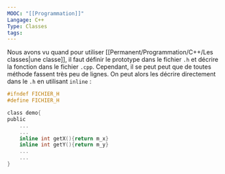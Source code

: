 ```yaml
---
MOOC: "[[Programmation]]"
Langage: C++
Type: Classes
tags:
---
```

Nous avons vu quand pour utiliser [[Permanent/Programmation/C++/Les classes|une classe]], il faut définir le prototype dans le fichier `.h` et décrire la fonction dans le fichier `.cpp`. Cependant, il se peut peut que de toutes méthode fassent très peu de lignes. On peut alors les décrire directement dans le `.h` en utilisant `inline` :

```h
#ifndef FICHIER_H
#define FICHIER_H

class demo{
public
	...
	...
	inline int getX(){return m_x}
	inline int getY(){return m_y}
	...
	...
}
```